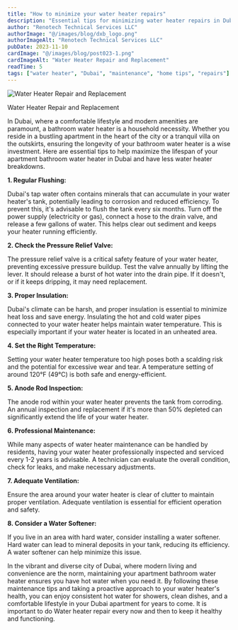 ```yaml
---
title: "How to minimize your water heater repairs"
description: "Essential tips for minimizing water heater repairs in Dubai, including maintenance, insulation, temperature settings, and professional checks."
author: "Renotech Technical Services LLC"
authorImage: "@/images/blog/dxb_logo.png"
authorImageAlt: "Renotech Technical Services LLC"
pubDate: 2023-11-10
cardImage: "@/images/blog/post023-1.png"
cardImageAlt: "Water Heater Repair and Replacement"
readTime: 5
tags: ["water heater", "Dubai", "maintenance", "home tips", "repairs"]
---
```


![Water Heater Repair and Replacement](@/images/blog/post023-1.png "Water Heater Repair and Replacement")

Water Heater Repair and Replacement

In Dubai, where a comfortable lifestyle and modern amenities are paramount, a bathroom water heater is a household necessity. Whether you reside in a bustling apartment in the heart of the city or a tranquil villa on the outskirts, ensuring the longevity of your bathroom water heater is a wise investment. Here are essential tips to help maximize the lifespan of your apartment bathroom water heater in Dubai and have less water heater breakdowns.

**1. Regular Flushing:**

Dubai's tap water often contains minerals that can accumulate in your water heater's tank, potentially leading to corrosion and reduced efficiency. To prevent this, it's advisable to flush the tank every six months. Turn off the power supply (electricity or gas), connect a hose to the drain valve, and release a few gallons of water. This helps clear out sediment and keeps your heater running efficiently.

**2. Check the Pressure Relief Valve:**

The pressure relief valve is a critical safety feature of your water heater, preventing excessive pressure buildup. Test the valve annually by lifting the lever. It should release a burst of hot water into the drain pipe. If it doesn't, or if it keeps dripping, it may need replacement.

**3. Proper Insulation:**

Dubai's climate can be harsh, and proper insulation is essential to minimize heat loss and save energy. Insulating the hot and cold water pipes connected to your water heater helps maintain water temperature. This is especially important if your water heater is located in an unheated area.

**4. Set the Right Temperature:**

Setting your water heater temperature too high poses both a scalding risk and the potential for excessive wear and tear. A temperature setting of around 120°F (49°C) is both safe and energy-efficient.

**5. Anode Rod Inspection:**

The anode rod within your water heater prevents the tank from corroding. An annual inspection and replacement if it's more than 50% depleted can significantly extend the life of your water heater.

**6. Professional Maintenance:**

While many aspects of water heater maintenance can be handled by residents, having your water heater professionally inspected and serviced every 1-2 years is advisable. A technician can evaluate the overall condition, check for leaks, and make necessary adjustments.

**7. Adequate Ventilation:**

Ensure the area around your water heater is clear of clutter to maintain proper ventilation. Adequate ventilation is essential for efficient operation and safety.

**8. Consider a Water Softener:**

If you live in an area with hard water, consider installing a water softener. Hard water can lead to mineral deposits in your tank, reducing its efficiency. A water softener can help minimize this issue.

In the vibrant and diverse city of Dubai, where modern living and convenience are the norm, maintaining your apartment bathroom water heater ensures you have hot water when you need it. By following these maintenance tips and taking a proactive approach to your water heater's health, you can enjoy consistent hot water for showers, clean dishes, and a comfortable lifestyle in your Dubai apartment for years to come. It is important to do Water heater repair every now and then to keep it healthy and functioning.